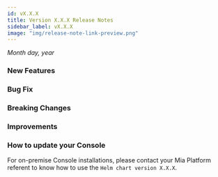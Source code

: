 ```yaml
---
id: vX.X.X
title: Version X.X.X Release Notes
sidebar_label: vX.X.X
image: "img/release-note-link-preview.png"
---
```


_Month day, year_

### New Features



### Bug Fix



### Breaking Changes 

### Improvements

### How to update your Console

For on-premise Console installations, please contact your Mia Platform referent to know how to use the `Helm chart version X.X.X`.

